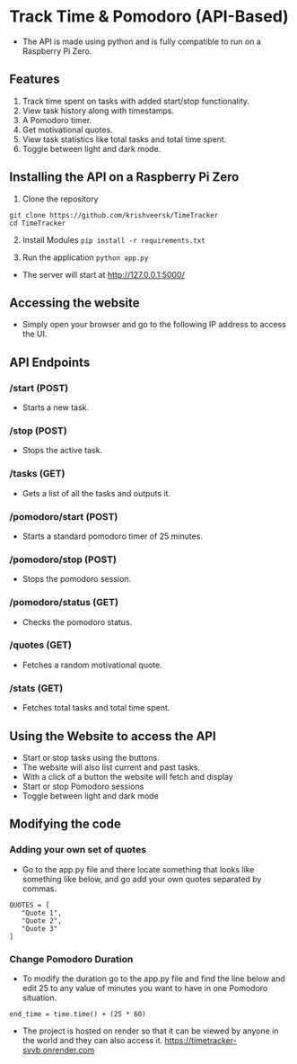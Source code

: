 # Track Time & Pomodoro (API-Based)

- The API is made using python and is fully compatible to run on a Raspberry Pi Zero.

## Features

1. Track time spent on tasks with added start/stop functionality.
2. View task history along with timestamps.
3. A Pomodoro timer.
4. Get motivational quotes.
5. View task statistics like total tasks and total time spent.
6. Toggle between light and dark mode.

## Installing the API on a Raspberry Pi Zero

1. Clone the repository

```
git clone https://github.com/krishveersk/TimeTracker
cd TimeTracker
```

2. Install Modules
   `pip install -r requirements.txt`

3. Run the application
   `python app.py`

- The server will start at http://127.0.0.1:5000/

## Accessing the website

- Simply open your browser and go to the following IP address to access the UI.

## API Endpoints

### /start (POST)

- Starts a new task.

### /stop (POST)

- Stops the active task.

### /tasks (GET)

- Gets a list of all the tasks and outputs it.

### /pomodoro/start (POST)

- Starts a standard pomodoro timer of 25 minutes.

### /pomodoro/stop (POST)

- Stops the pomodoro session.

### /pomodoro/status (GET)

- Checks the pomodoro status.

### /quotes (GET)

- Fetches a random motivational quote.

### /stats (GET)

- Fetches total tasks and total time spent.

## Using the Website to access the API

- Start or stop tasks using the buttons.
- The website will also list current and past tasks.
- With a click of a button the website will fetch and display
- Start or stop Pomodoro sessions
- Toggle between light and dark mode

## Modifying the code

### Adding your own set of quotes

- Go to the app.py file and there locate something that looks like something like below, and go add your own quotes separated by commas.

```
QUOTES = [
   "Quote 1",
   "Quote 2",
   "Quote 3"
]
```

### Change Pomodoro Duration

- To modify the duration go to the app.py file and find the line below and edit 25 to any value of minutes you want to have in one Pomodoro situation.

`end_time = time.time() + (25 * 60)`

- The project is hosted on render so that it can be viewed by anyone in the world and they can also access it.
https://timetracker-svvb.onrender.com
